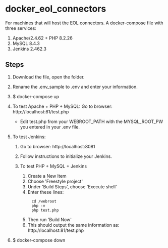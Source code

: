 # docker_eol_connectors

For machines that will host the EOL connectors.
A docker-compose file with three services:

1. Apache/2.4.62 + PHP 8.2.26
2. MySQL 8.4.3
3. Jenkins 2.462.3

## Steps

1. Download the file, open the folder.
2. Rename the .env_sample to .env and enter your information.
3. $ docker-compose up
4. To test Apache + PHP + MySQL: Go to browser: http://localhost:81/test.php
      - Edit test.php from your WEBROOT_PATH with the MYSQL_ROOT_PW you entered in your .env file.
5. To test Jenkins:

   1. Go to browser: http://localhost:8081
   2. Follow instructions to initialize your Jenkins.
   3. To test PHP + MySQL + Jenkins

      1. Create a New Item
      2. Choose 'Freestyle project'
      3. Under 'Build Steps', choose 'Execute shell'
      4. Enter these lines:

        <code>
           cd /webroot
           php -v
           php test.php               
        </code>

      5. Then run 'Build Now'
      6. This should output the same information as: http://localhost:81/test.php

6. $ docker-compose down
